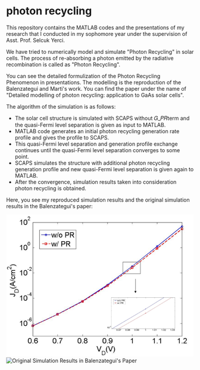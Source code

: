 # photon recycling
This repository contains the MATLAB codes and the presentations of my research that I conducted in my sophomore year under the
supervision of Asst. Prof. Selcuk Yerci.

We have tried to numerically model and simulate "Photon Recycling" in solar cells. The process of re-absorbing a photon emitted
by the radiative recombination is called as "Photon Recycling". 

You can see the detailed formulization of the Photon Recycling Phenomenon in presentations. The modelling is the 
reproduction of the Balenzategui and Marti's work. You can find the paper under the name of "Detailed modelling of
photon recycling: application to GaAs solar cells".

The algorithm of the simulation is as follows:

- The solar cell structure is simulated with SCAPS without 𝐺_𝑃𝑅term and the quasi-Fermi level separation is given as input to MATLAB.
- MATLAB code generates an initial photon recycling generation rate profile and gives the profile to SCAPS.
- This quasi-Fermi level separation and generation profile exchange continues until the quasi-Fermi level separation converges to some point.
- SCAPS simulates the structure with additional photon recycling generation profile and new quasi-Fermi level separation is given again to MATLAB.
- After the convergence, simulation results taken into consideration photon recycling is obtained.

Here, you see my reproduced simulation results and the original simulation results in the Balenzategui's paper:

![My Reproduced Simulation Results](https://github.com/refik-mert-cam/photon_recycling/blob/master/my_reproduction.PNG)
![Original Simulation Results in Balenzategui's Paper](https://github.com/refik-mert-cam/photon_recycling/blob/master/photonrecycling.PNG)
